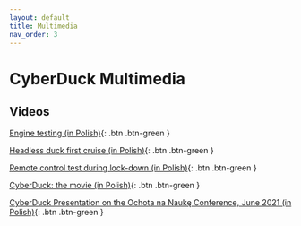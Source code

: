 ```yaml
---
layout: default
title: Multimedia
nav_order: 3
---
```


# CyberDuck Multimedia



## Videos

[Engine testing (in Polish)](https://www.facebook.com/watch/?v=552827475600033){: .btn .btn-green }

[Headless duck first cruise (in Polish)](https://www.facebook.com/watch/?v=3614491875246661&extid=joTQeZgP9LGzoYE8){: .btn .btn-green }

[Remote control test during lock-down (in Polish)](https://www.facebook.com/watch/?v=244914043416272&extid=x6MjOiSUnC2mL7XO){: .btn .btn-green }

[CyberDuck: the movie (in Polish)](https://drive.google.com/file/d/1F51d_PQbM6Sy0N8YJUKz1SIB9mPCutMD/view?usp=sharing){: .btn .btn-green }

[CyberDuck Presentation on the Ochota na Naukę Conference, June 2021 (in Polish)](https://youtu.be/eo0EqCjQS88?t=11785){: .btn .btn-green }
